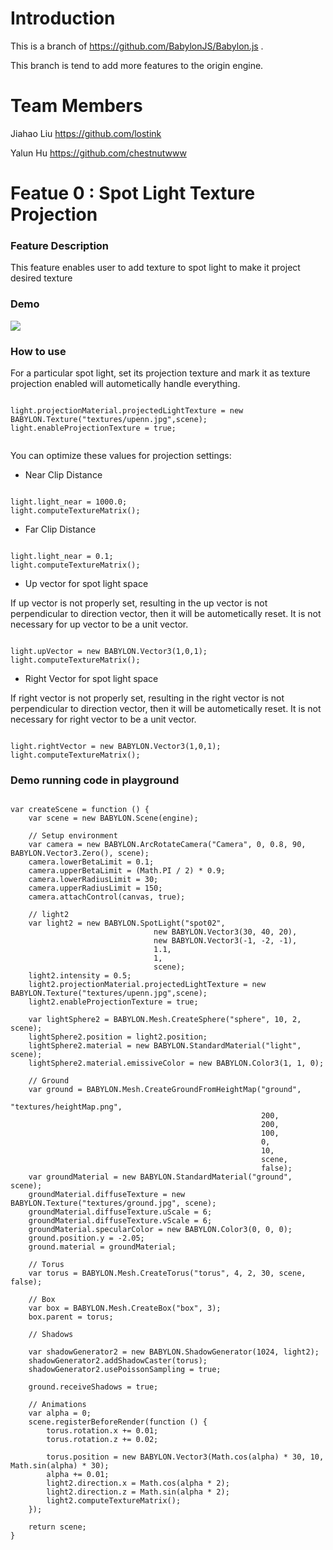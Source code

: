 Introduction
==========

This is a branch of https://github.com/BabylonJS/Babylon.js .

This branch is tend to add more features to the origin engine.

Team Members
==========

Jiahao Liu https://github.com/lostink

Yalun Hu https://github.com/chestnutwww


Featue 0 : Spot Light Texture Projection
==========

### Feature Description

This feature enables user to add texture to spot light to make it project desired texture

### Demo

![](milestone1.gif)

### How to use

For a particular spot light, set its projection texture and mark it as texture projection enabled
will autometically handle everything.

```
	
light.projectionMaterial.projectedLightTexture = new BABYLON.Texture("textures/upenn.jpg",scene);
light.enableProjectionTexture = true;
	
```

You can optimize these values for projection settings:

* Near Clip Distance

```

light.light_near = 1000.0;
light.computeTextureMatrix();

```

* Far Clip Distance

```

light.light_near = 0.1;
light.computeTextureMatrix();

```

* Up vector for spot light space

If up vector is not properly set, resulting in the up vector is not perpendicular to direction vector, 
then it will be autometically reset. It is not necessary for up vector to be a unit vector.

```

light.upVector = new BABYLON.Vector3(1,0,1);
light.computeTextureMatrix();

```


* Right Vector for spot light space

If right vector is not properly set, resulting in the right vector is not perpendicular to direction vector, 
then it will be autometically reset. It is not necessary for right vector to be a unit vector.

```

light.rightVector = new BABYLON.Vector3(1,0,1);
light.computeTextureMatrix();

```

### Demo running code in playground

```
	
var createScene = function () {
	var scene = new BABYLON.Scene(engine);

	// Setup environment
	var camera = new BABYLON.ArcRotateCamera("Camera", 0, 0.8, 90, BABYLON.Vector3.Zero(), scene);
	camera.lowerBetaLimit = 0.1;
	camera.upperBetaLimit = (Math.PI / 2) * 0.9;
	camera.lowerRadiusLimit = 30;
	camera.upperRadiusLimit = 150;
	camera.attachControl(canvas, true);

	// light2
	var light2 = new BABYLON.SpotLight("spot02", 
								new BABYLON.Vector3(30, 40, 20),
								new BABYLON.Vector3(-1, -2, -1), 
								1.1, 
								1, 
								scene);
	light2.intensity = 0.5;
    light2.projectionMaterial.projectedLightTexture = new BABYLON.Texture("textures/upenn.jpg",scene);
    light2.enableProjectionTexture = true;

	var lightSphere2 = BABYLON.Mesh.CreateSphere("sphere", 10, 2, scene);
	lightSphere2.position = light2.position;
	lightSphere2.material = new BABYLON.StandardMaterial("light", scene);
	lightSphere2.material.emissiveColor = new BABYLON.Color3(1, 1, 0);

	// Ground
	var ground = BABYLON.Mesh.CreateGroundFromHeightMap("ground", 
														"textures/heightMap.png", 
														200, 
														200, 
														100, 
														0, 
														10, 
														scene, 
														false);
	var groundMaterial = new BABYLON.StandardMaterial("ground", scene);
	groundMaterial.diffuseTexture = new BABYLON.Texture("textures/ground.jpg", scene);
	groundMaterial.diffuseTexture.uScale = 6;
	groundMaterial.diffuseTexture.vScale = 6;
	groundMaterial.specularColor = new BABYLON.Color3(0, 0, 0);
	ground.position.y = -2.05;
	ground.material = groundMaterial;

	// Torus
	var torus = BABYLON.Mesh.CreateTorus("torus", 4, 2, 30, scene, false);

	// Box
    var box = BABYLON.Mesh.CreateBox("box", 3);
    box.parent = torus;	

	// Shadows

	var shadowGenerator2 = new BABYLON.ShadowGenerator(1024, light2);
	shadowGenerator2.addShadowCaster(torus);
	shadowGenerator2.usePoissonSampling = true;

	ground.receiveShadows = true;

	// Animations
	var alpha = 0;
	scene.registerBeforeRender(function () {
		torus.rotation.x += 0.01;
		torus.rotation.z += 0.02;

		torus.position = new BABYLON.Vector3(Math.cos(alpha) * 30, 10, Math.sin(alpha) * 30);
		alpha += 0.01;
        light2.direction.x = Math.cos(alpha * 2);
        light2.direction.z = Math.sin(alpha * 2);
        light2.computeTextureMatrix();
	});

	return scene;
}

```
